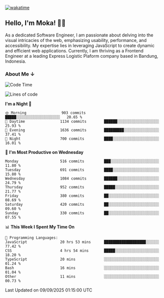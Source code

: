 [![wakatime](https://wakatime.com/badge/user/af9abd23-dba3-4dbe-973c-b045a9417a55.svg?style=social)](https://wakatime.com/@af9abd23-dba3-4dbe-973c-b045a9417a55)
## Hello, I'm Moka! 👋🏼


As a dedicated Software Engineer, I am passionate about delving into the visual intricacies of the web, emphasizing usability, performance, and accessibility. My expertise lies in leveraging JavaScript to create dynamic and efficient web applications. Currently, I am thriving as a Frontend Engineer at a leading Express Logistic Plaform company based in Bandung, Indonesia.

### About Me ↓

<!--START_SECTION:waka-->
![Code Time](http://img.shields.io/badge/Code%20Time-12%2C571%20hrs%2041%20mins-blue)

![Lines of code](https://img.shields.io/badge/From%20Hello%20World%20I%27ve%20Written-9.9%20million%20lines%20of%20code-blue)

**I'm a Night 🦉** 

```text
🌞 Morning                903 commits         █████░░░░░░░░░░░░░░░░░░░░   20.65 % 
🌆 Daytime                1134 commits        ██████░░░░░░░░░░░░░░░░░░░   25.93 % 
🌃 Evening                1636 commits        █████████░░░░░░░░░░░░░░░░   37.41 % 
🌙 Night                  700 commits         ████░░░░░░░░░░░░░░░░░░░░░   16.01 % 
```
📅 **I'm Most Productive on Wednesday** 

```text
Monday                   516 commits         ███░░░░░░░░░░░░░░░░░░░░░░   11.80 % 
Tuesday                  691 commits         ████░░░░░░░░░░░░░░░░░░░░░   15.80 % 
Wednesday                1084 commits        ██████░░░░░░░░░░░░░░░░░░░   24.79 % 
Thursday                 952 commits         █████░░░░░░░░░░░░░░░░░░░░   21.77 % 
Friday                   380 commits         ██░░░░░░░░░░░░░░░░░░░░░░░   08.69 % 
Saturday                 420 commits         ██░░░░░░░░░░░░░░░░░░░░░░░   09.60 % 
Sunday                   330 commits         ██░░░░░░░░░░░░░░░░░░░░░░░   07.55 % 
```


📊 **This Week I Spent My Time On** 

```text
💬 Programming Languages: 
JavaScript               20 hrs 53 mins      ███████████████████░░░░░░   77.42 % 
CSS                      4 hrs 54 mins       █████░░░░░░░░░░░░░░░░░░░░   18.20 % 
TypeScript               20 mins             ░░░░░░░░░░░░░░░░░░░░░░░░░   01.24 % 
Bash                     16 mins             ░░░░░░░░░░░░░░░░░░░░░░░░░   01.04 % 
Other                    11 mins             ░░░░░░░░░░░░░░░░░░░░░░░░░   00.73 % 
```


 Last Updated on 09/09/2025 01:15:00 UTC
<!--END_SECTION:waka-->
